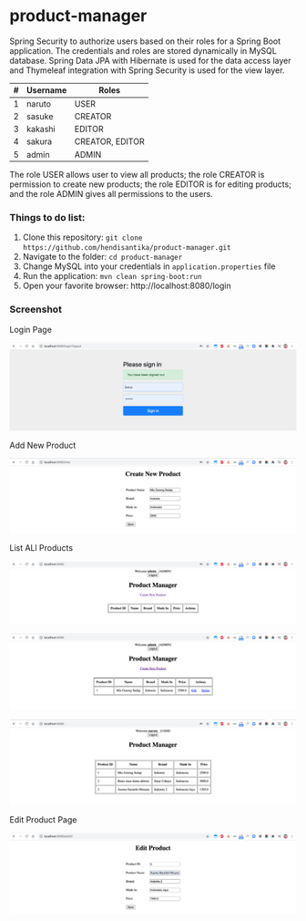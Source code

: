 # product-manager

Spring Security to authorize users based on their roles for a Spring Boot application. The credentials and roles are
stored dynamically in MySQL database. Spring Data JPA with Hibernate is used for the data access layer and Thymeleaf
integration with Spring Security is used for the view layer.

| # | Username | Roles |
| --- | --- | --- |
| 1 | naruto | USER |
| 2 | sasuke | CREATOR |
| 3 | kakashi | EDITOR |
| 4 | sakura | CREATOR, EDITOR |
| 5 | admin | ADMIN |

The role USER allows user to view all products; the role CREATOR is permission to create new products; the role EDITOR
is for editing products; and the role ADMIN gives all permissions to the users.

### Things to do list:

1. Clone this repository: `git clone https://github.com/hendisantika/product-manager.git`
2. Navigate to the folder: `cd product-manager`
3. Change MySQL into your credentials in `application.properties` file
4. Run the application: `mvn clean spring-boot:run`
5. Open your favorite browser: http://localhost:8080/login

### Screenshot

Login Page

![Login Page](img/login.png "Login Page")

Add New Product

![Add New Product](img/add.png "Add New Product")

List ALl Products

![List ALl Products](img/list1.png "List ALl Products")

![List ALl Products](img/list2.png "List ALl Products")

![List ALl Products](img/list3.png "List ALl Products")

Edit Product Page

![Edit Product Page](img/edit.png "Edit Product Page")
